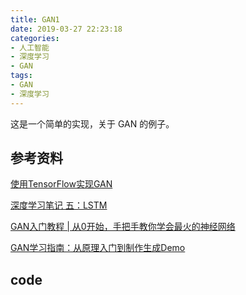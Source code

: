 ```yaml
---
title: GAN1
date: 2019-03-27 22:23:18
categories:
- 人工智能
- 深度学习
- GAN
tags:
- GAN
- 深度学习
---
```

这是一个简单的实现，关于 GAN 的例子。

<!-- more -->

## 参考资料

[使用TensorFlow实现GAN](https://www.jianshu.com/p/08abd788d598)

[深度学习笔记 五：LSTM](https://blog.csdn.net/u014595019/article/details/52605693)

[GAN入门教程 | 从0开始，手把手教你学会最火的神经网络](https://yq.aliyun.com/articles/500236)

[GAN学习指南：从原理入门到制作生成Demo](https://zhuanlan.zhihu.com/p/24767059)

## code



























